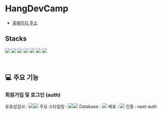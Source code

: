 # HangDevCamp

- <a href='https://seoulvival.com/'>홈페이지 주소</a>
  <br />

## Stacks

<p> 
 <img src="https://img.shields.io/badge/Next.js-000000?style=flat&logo=Next.js&logoColor=white"/>
  <img src="https://img.shields.io/badge/typescript-1572B6?style=flat&logo=typescript&logoColor=000000"/>
 <!-- <img src="https://img.shields.io/badge/reactquery-d1180b?style=flat&logo=reactquery&logoColor=white"/>  -->
 <img src="https://img.shields.io/badge/tailwindcss-1252B6?style=flat&logo=tailwindcss&logoColor=white"/>
 <img src="https://img.shields.io/badge/shadcn/ui-000000?style=flat&logo=shadcn/ui&logoColor=white"/>
 <img src="https://img.shields.io/badge/React Hook Form-EC5990?style=flat&logo=reacthookform&logoColor=white"/>
 <img src="https://img.shields.io/badge/supabase-000000?style=flat&logo=supabase&logoColor=3FCF8E"/>
 <img src="https://img.shields.io/badge/vercel-000000?style=flat&logo=vercel&logoColor=white"/>
</p>

<br/>

## 💻 주요 기능

### 회원가입 및 로그인 (auth)

유효성검사 : <img src="https://img.shields.io/badge/React Hook Form-EC5990?style=flat&logo=reacthookform&logoColor=white"/><img src="https://img.shields.io/badge/zod-white?style=flat&logo=zod&logoColor=3E67B1"/>
주요 스타일링 : <img src="https://img.shields.io/badge/shadcn/ui-000000?style=flat&logo=shadcn/ui&logoColor=white"/><img src="https://img.shields.io/badge/tailwindcss-1252B6?style=flat&logo=tailwindcss&logoColor=white"/>
Database : <img src="https://img.shields.io/badge/supabase-000000?style=flat&logo=supabase&logoColor=3FCF8E"/>
배포 : <img src="https://img.shields.io/badge/vercel-000000?style=flat&logo=vercel&logoColor=white"/>
인증 : next-auth
